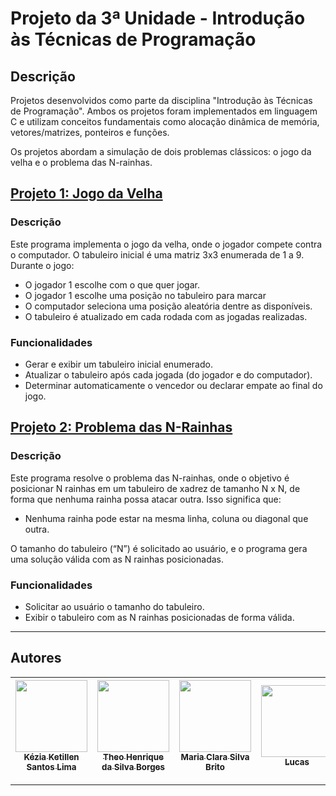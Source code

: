 # Projeto da 3ª Unidade - Introdução às Técnicas de Programação

## Descrição
Projetos desenvolvidos como parte da disciplina "Introdução às Técnicas de Programação". Ambos os projetos foram implementados em linguagem C e utilizam conceitos fundamentais como alocação dinâmica de memória, vetores/matrizes, ponteiros e funções.

Os projetos abordam a simulação de dois problemas clássicos: o jogo da velha e o problema das N-rainhas.


## [Projeto 1: Jogo da Velha](https://github.com/Kk3tillen/Projeto-ITP-u3/tree/main/Jogo%20da%20Velha/src)


### Descrição
Este programa implementa o jogo da velha, onde o jogador compete contra o computador. O tabuleiro inicial é uma matriz 3x3 enumerada de 1 a 9. Durante o jogo:
- O jogador 1 escolhe com o que quer jogar.
- O jogador 1 escolhe uma posição no tabuleiro para marcar
- O computador seleciona uma posição aleatória dentre as disponíveis.
- O tabuleiro é atualizado em cada rodada com as jogadas realizadas.

### Funcionalidades
- Gerar e exibir um tabuleiro inicial enumerado.
- Atualizar o tabuleiro após cada jogada (do jogador e do computador).
- Determinar automaticamente o vencedor ou declarar empate ao final do jogo.


## [Projeto 2: Problema das N-Rainhas](https://github.com/Kk3tillen/Projeto-ITP-u3/tree/main/Xadrez/scr)


### Descrição
Este programa resolve o problema das N-rainhas, onde o objetivo é posicionar N rainhas em um tabuleiro de xadrez de tamanho N x N, de forma que nenhuma rainha possa atacar outra. Isso significa que:
- Nenhuma rainha pode estar na mesma linha, coluna ou diagonal que outra.

O tamanho do tabuleiro (“N”) é solicitado ao usuário, e o programa gera uma solução válida com as N rainhas posicionadas.

### Funcionalidades
- Solicitar ao usuário o tamanho do tabuleiro.
- Exibir o tabuleiro com as N rainhas posicionadas de forma válida.

---

## Autores

| [<img src="https://avatars3.githubusercontent.com/u/88369589?s=460&v=4" width=115><br><sub>Kézia Ketillen Santos Lima</sub>](https://github.com/Kk3tillen) | [<img src="https://avatars.githubusercontent.com/u/94413266?v=4"  width=115><br><sub>Theo Henrique da Silva Borges</sub>](https://github.com/TheooHenrique) | [<img src="https://avatars.githubusercontent.com/u/195656797?v=4" width=115><br><sub>Maria Clara Silva Brito</sub>](https://github.com/Clarabrt7) | [<img src="https://avatars.githubusercontent.com/u/115610955?v=4" width=115><br><sub>Lucas</sub>](https://github.com/Lucas-lango) |
| :--------------------------------------------------------------------------------------------------------------------------------------: | :--------------------------------------------------------------------------------------------------------------------------------------: | :------------------------------------------------------------------------------------------------------------------------------------------------------: | :-------------------------------------------------------------------------------------------------------------------------------------------: |


---



